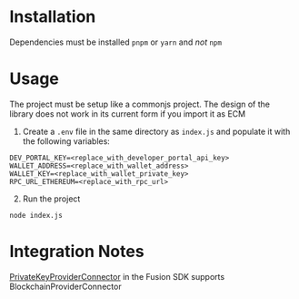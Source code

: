 # Installation
Dependencies must be installed `pnpm` or `yarn` and *not* `npm`

# Usage
The project must be setup like a commonjs project. The design of the library does not work in its current form if you import it as ECM

1. Create a `.env` file in the same directory as `index.js` and populate it with the following variables:

```
DEV_PORTAL_KEY=<replace_with_developer_portal_api_key>
WALLET_ADDRESS=<replace_with_wallet_address>
WALLET_KEY=<replace_with_wallet_private_key>
RPC_URL_ETHEREUM=<replace_with_rpc_url>
```
2. Run the project
```
node index.js
```

# Integration Notes

[PrivateKeyProviderConnector](https://github.com/1inch/fusion-sdk/blob/bd6bbffffc632602e304ace33dc69c40256d7efa/src/connector/blockchain/private-key-provider.connector.ts#L7-L7) in the Fusion SDK supports BlockchainProviderConnector